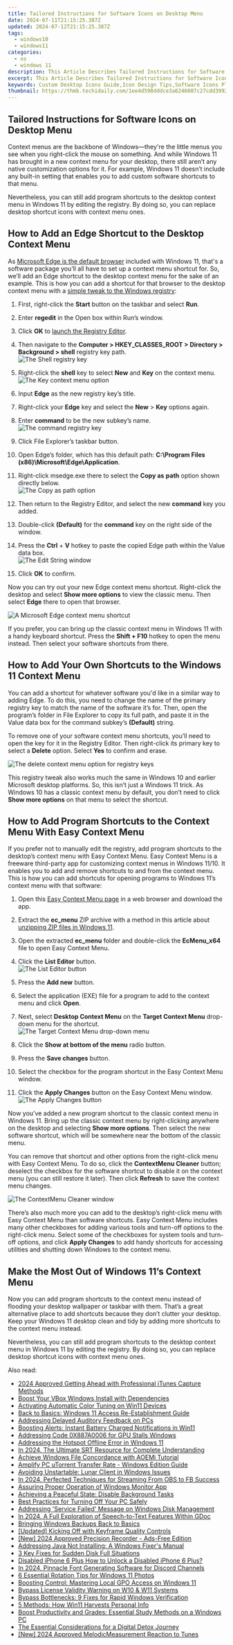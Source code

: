 ```yaml
---
title: Tailored Instructions for Software Icons on Desktop Menu
date: 2024-07-11T21:15:25.387Z
updated: 2024-07-12T21:15:25.387Z
tags:
  - windows10
  - windows11
categories:
  - os
  - windows 11
description: This Article Describes Tailored Instructions for Software Icons on Desktop Menu
excerpt: This Article Describes Tailored Instructions for Software Icons on Desktop Menu
keywords: Custom Desktop Icons Guide,Icon Design Tips,Software Icons Placement,Menus with Icons,Icon Usability Training,Icons for Windows Menu,User-Friendly Icons Creation
thumbnail: https://thmb.techidaily.com/1ee4d598dddce3a6246087c27cdd3992445e17b0d9a8038ff04440aee38e00e3.jpg
---
```


## Tailored Instructions for Software Icons on Desktop Menu

 Context menus are the backbone of Windows—they're the little menus you see when you right-click the mouse on something. And while Windows 11 has brought in a new context menu for your desktop, there still aren’t any native customization options for it. For example, Windows 11 doesn’t include any built-in setting that enables you to add custom software shortcuts to that menu.

 Nevertheless, you can still add program shortcuts to the desktop context menu in Windows 11 by editing the registry. By doing so, you can replace desktop shortcut icons with context menu ones.

## How to Add an Edge Shortcut to the Desktop Context Menu

 As [Microsoft Edge is the default browser](https://www.makeuseof.com/how-windows-11-may-soon-force-you-to-use-microsoft-edge/) included with Windows 11, that's a software package you’ll all have to set up a context menu shortcut for. So, we’ll add an Edge shortcut to the desktop context menu for the sake of an example. This is how you can add a shortcut for that browser to the desktop context menu with a [simple tweak to the Windows registry](https://www.makeuseof.com/tag/what-is-the-windows-registry-editor-and-how-do-i-use-it-makeuseof-explains/):

1. First, right-click the **Start** button on the taskbar and select **Run**.
2. Enter **regedit** in the Open box within Run’s window.
3. Click **OK** to [launch the Registry Editor](https://www.makeuseof.com/windows-11-open-registry-editor/).
4. Then navigate to the **Computer > HKEY\_CLASSES\_ROOT > Directory > Background > shell** registry key path.  
![The Shell registry key](https://static1.makeuseofimages.com/wordpress/wp-content/uploads/2021/11/the-shell-key.png)
5. Right-click the **shell** key to select **New** and **Key** on the context menu.  
![The Key context menu option](https://static1.makeuseofimages.com/wordpress/wp-content/uploads/2021/11/the-key-option.png)

1. Input **Edge** as the new registry key’s title.
2. Right-click your **Edge** key and select the **New** \> **Key** options again.
3. Enter **command** to be the new subkey’s name.  
![The command registry key](https://static1.makeuseofimages.com/wordpress/wp-content/uploads/2021/11/the-command-key.png)
4. Click File Explorer’s taskbar button.
5. Open Edge’s folder, which has this default path: **C:\\Program Files (x86)\\Microsoft\\Edge\\Application**.

1. Right-click msedge.exe there to select the **Copy as** **path** option shown directly below.  
![The Copy as path option](https://static1.makeuseofimages.com/wordpress/wp-content/uploads/2021/11/copy-as-path-option.png)
2. Then return to the Registry Editor, and select the new **command** key you added.
3. Double-click **(Default)** for the **command** key on the right side of the window.
4. Press the **Ctrl** \+ **V** hotkey to paste the copied Edge path within the Value data box.  
![The Edit String window](https://static1.makeuseofimages.com/wordpress/wp-content/uploads/2021/11/the-edit-string-window.png)
5. Click **OK** to confirm.

 Now you can try out your new Edge context menu shortcut. Right-click the desktop and select **Show more options** to view the classic menu. Then select **Edge** there to open that browser.

![A Microsoft Edge context menu shortcut](https://static1.makeuseofimages.com/wordpress/wp-content/uploads/2021/11/edge-context-menu-shortcut.png)

 If you prefer, you can bring up the classic context menu in Windows 11 with a handy keyboard shortcut. Press the **Shift + F10** hotkey to open the menu instead. Then select your software shortcuts from there.

## How to Add Your Own Shortcuts to the Windows 11 Context Menu

 You can add a shortcut for whatever software you'd like in a similar way to adding Edge. To do this, you need to change the name of the primary registry key to match the name of the software it’s for. Then, open the program’s folder in File Explorer to copy its full path, and paste it in the Value data box for the command subkey’s **(Default)** string.

 To remove one of your software context menu shortcuts, you’ll need to open the key for it in the Registry Editor. Then right-click its primary key to select a **Delete** option. Select **Yes** to confirm and erase.

![The delete context menu option for registry keys](https://static1.makeuseofimages.com/wordpress/wp-content/uploads/2021/11/the-delete-option.png)

 This registry tweak also works much the same in Windows 10 and earlier Microsoft desktop platforms. So, this isn’t just a Windows 11 trick. As Windows 10 has a classic context menu by default, you don’t need to click **Show more options** on that menu to select the shortcut.

## How to Add Program Shortcuts to the Context Menu With Easy Context Menu

 If you prefer not to manually edit the registry, add program shortcuts to the desktop’s context menu with Easy Context Menu. Easy Context Menu is a freeware third-party app for customizing context menus in Windows 11/10\. It enables you to add and remove shortcuts to and from the context menu. This is how you can add shortcuts for opening programs to Windows 11’s context menu with that software:

1. Open this [Easy Context Menu page](https://www.sordum.org/7615/easy-context-menu-v1-6/) in a web browser and download the app.
2. Extract the **ec\_menu** ZIP archive with a method in this article about [unzipping ZIP files in Windows 11](https://www.makeuseof.com/how-to-extract-zip-files-windows-11/).
3. Open the extracted **ec\_menu** folder and double-click the **EcMenu\_x64** file to open Easy Context Menu.
4. Click the **List Editor** button.  
![The List Editor button](https://static1.makeuseofimages.com/wordpress/wp-content/uploads/2023/09/list-editor-button.jpg)
5. Press the **Add new** button.

1. Select the application (EXE) file for a program to add to the context menu and click **Open**.
2. Next, select **Desktop Context Menu** on the **Target Context Menu** drop-down menu for the shortcut.  
![The Target Context Menu drop-down menu](https://static1.makeuseofimages.com/wordpress/wp-content/uploads/2023/09/target-context-menu-drop-down-menu.jpg)
3. Click the **Show at bottom of the menu** radio button.
4. Press the **Save changes** button.
5. Select the checkbox for the program shortcut in the Easy Context Menu window.
6. Click the **Apply Changes** button on the Easy Context Menu window.  
![The Apply Changes button](https://static1.makeuseofimages.com/wordpress/wp-content/uploads/2023/09/apply-changes-button.jpg)

 Now you’ve added a new program shortcut to the classic context menu in Windows 11\. Bring up the classic context menu by right-clicking anywhere on the desktop and selecting **Show more options**. Then select the new software shortcut, which will be somewhere near the bottom of the classic menu.

 You can remove that shortcut and other options from the right-click menu with Easy Context Menu. To do so, click the **ContextMenu Cleaner** button; deselect the checkbox for the software shortcut to disable it on the context menu (you can still restore it later). Then click **Refresh** to save the context menu changes.

![The ContextMenu Cleaner window](https://static1.makeuseofimages.com/wordpress/wp-content/uploads/2023/09/contextmenu-cleaner-tool.jpg)

 There’s also much more you can add to the desktop’s right-click menu with Easy Context Menu than software shortcuts. Easy Context Menu includes many other checkboxes for adding various tools and turn-off options to the right-click menu. Select some of the checkboxes for system tools and turn-off options, and click **Apply Changes** to add handy shortcuts for accessing utilities and shutting down Windows to the context menu.

## Make the Most Out of Windows 11’s Context Menu

 Now you can add program shortcuts to the context menu instead of flooding your desktop wallpaper or taskbar with them. That’s a great alternative place to add shortcuts because they don’t clutter your desktop. Keep your Windows 11 desktop clean and tidy by adding more shortcuts to the context menu instead.

 Nevertheless, you can still add program shortcuts to the desktop context menu in Windows 11 by editing the registry. By doing so, you can replace desktop shortcut icons with context menu ones.



<ins class="adsbygoogle"
      style="display:block"
      data-ad-client="ca-pub-7571918770474297"
      data-ad-slot="8358498916"
      data-ad-format="auto"
      data-full-width-responsive="true"></ins>
<span class="atpl-alsoreadstyle">Also read:</span>
<div><ul>
<li><a href="https://screen-video-capture.techidaily.com/2024-approved-getting-ahead-with-professional-itunes-capture-methods/"><u>2024 Approved  Getting Ahead with Professional iTunes Capture Methods</u></a></li>
<li><a href="https://windows11.techidaily.com/boost-your-vbox-windows-install-with-dependencies/"><u>Boost Your VBox Windows Install with Dependencies</u></a></li>
<li><a href="https://windows11.techidaily.com/activating-automatic-color-tuning-on-win11-devices/"><u>Activating Automatic Color Tuning on Win11 Devices</u></a></li>
<li><a href="https://windows11.techidaily.com/back-to-basics-windows-11-access-re-establishment-guide/"><u>Back to Basics: Windows 11 Access Re-Establishment Guide</u></a></li>
<li><a href="https://windows11.techidaily.com/addressing-delayed-auditory-feedback-on-pcs/"><u>Addressing Delayed Auditory Feedback on PCs</u></a></li>
<li><a href="https://windows11.techidaily.com/boosting-alerts-instant-battery-charged-notifications-in-win11/"><u>Boosting Alerts: Instant Battery Charged Notifications in Win11</u></a></li>
<li><a href="https://windows11.techidaily.com/addressing-code-0x887a0006-for-gpu-stalls-windows/"><u>Addressing Code 0X887A0006 for GPU Stalls Windows</u></a></li>
<li><a href="https://windows11.techidaily.com/addressing-the-hotspot-offline-error-in-windows-11/"><u>Addressing the Hotspot Offline Error in Windows 11</u></a></li>
<li><a href="https://some-approaches.techidaily.com/in-2024-the-ultimate-srt-resource-for-complete-understanding/"><u>In 2024, The Ultimate SRT Resource for Complete Understanding</u></a></li>
<li><a href="https://windows11.techidaily.com/achieve-windows-file-concordance-with-aoemi-tutorial/"><u>Achieve Windows File Concordance with AOEMi Tutorial</u></a></li>
<li><a href="https://windows11.techidaily.com/amplify-pc-utorrent-transfer-rate-windows-edition-guide/"><u>Amplify PC uTorrent Transfer Rate - Windows Edition Guide</u></a></li>
<li><a href="https://windows11.techidaily.com/avoiding-unstartable-lunar-client-in-windows-issues/"><u>Avoiding Unstartable: Lunar Client in Windows Issues</u></a></li>
<li><a href="https://video-screen-grab.techidaily.com/in-2024-perfected-techniques-for-streaming-from-obs-to-fb-success/"><u>In 2024, Perfected Techniques for Streaming From OBS to FB Success</u></a></li>
<li><a href="https://windows11.techidaily.com/assuring-proper-operation-of-windows-monitor-app/"><u>Assuring Proper Operation of Windows Monitor App</u></a></li>
<li><a href="https://windows11.techidaily.com/achieving-a-peaceful-state-disable-background-tasks/"><u>Achieving a Peaceful State: Disable Background Tasks</u></a></li>
<li><a href="https://windows11.techidaily.com/best-practices-for-turning-off-your-pc-safely/"><u>Best Practices for Turning Off Your PC Safely</u></a></li>
<li><a href="https://windows11.techidaily.com/addressing-service-failed-message-on-windows-disk-management/"><u>Addressing 'Service Failed' Message on Windows Disk Management</u></a></li>
<li><a href="https://extra-tips.techidaily.com/in-2024-a-full-exploration-of-speech-to-text-features-within-gdoc/"><u>In 2024, A Full Exploration of Speech-to-Text Features Within GDoc</u></a></li>
<li><a href="https://windows11.techidaily.com/bringing-windows-backups-back-to-basics/"><u>Bringing Windows Backups Back to Basics</u></a></li>
<li><a href="https://extra-guidance.techidaily.com/updated-kicking-off-with-keyframe-quality-controls/"><u>[Updated] Kicking Off with Keyframe Quality Controls</u></a></li>
<li><a href="https://visual-screen-recording.techidaily.com/new-2024-approved-precision-recorder-ads-free-edition/"><u>[New] 2024 Approved  Precision Recorder - Ads-Free Edition</u></a></li>
<li><a href="https://windows11.techidaily.com/addressing-java-not-installing-a-windows-fixers-manual/"><u>Addressing Java Not Installing: A Windows Fixer's Manual</u></a></li>
<li><a href="https://windows11.techidaily.com/3-key-fixes-for-sudden-disk-full-situations/"><u>3 Key Fixes for Sudden Disk Full Situations</u></a></li>
<li><a href="https://ios-unlock.techidaily.com/disabled-iphone-6-plus-how-to-unlock-a-disabled-iphone-6-plus-by-drfone-ios/"><u>Disabled iPhone 6 Plus How to Unlock a Disabled iPhone 6 Plus?</u></a></li>
<li><a href="https://discord-videos.techidaily.com/in-2024-pinnacle-font-generating-software-for-discord-channels/"><u>In 2024, Pinnacle Font Generating Software for Discord Channels</u></a></li>
<li><a href="https://windows11.techidaily.com/6-essential-rotation-tips-for-windows-11-photos/"><u>6 Essential Rotation Tips for Windows 11 Photos</u></a></li>
<li><a href="https://windows11.techidaily.com/boosting-control-mastering-local-gpo-access-on-windows-11/"><u>Boosting Control: Mastering Local GPO Access on Windows 11</u></a></li>
<li><a href="https://windows11.techidaily.com/bypass-license-validity-warning-on-w10-and-w11-systems/"><u>Bypass License Validity Warning on W10 & W11 Systems</u></a></li>
<li><a href="https://windows11.techidaily.com/bypass-bottlenecks-9-fixes-for-rapid-windows-verification/"><u>Bypass Bottlenecks: 9 Fixes for Rapid Windows Verification</u></a></li>
<li><a href="https://windows11.techidaily.com/5-methods-how-win11-harvests-personal-info/"><u>5 Methods: How Win11 Harvests Personal Info</u></a></li>
<li><a href="https://windows11.techidaily.com/boost-productivity-and-grades-essential-study-methods-on-a-windows-pc/"><u>Boost Productivity and Grades: Essential Study Methods on a Windows PC</u></a></li>
<li><a href="https://facebook.techidaily.com/the-essential-considerations-for-a-digital-detox-journey/"><u>The Essential Considerations for a Digital Detox Journey</u></a></li>
<li><a href="https://video-capture.techidaily.com/new-2024-approved-melodicmeasurement-reaction-to-tunes/"><u>[New] 2024 Approved  MelodicMeasurement  Reaction to Tunes</u></a></li>
</ul></div>
